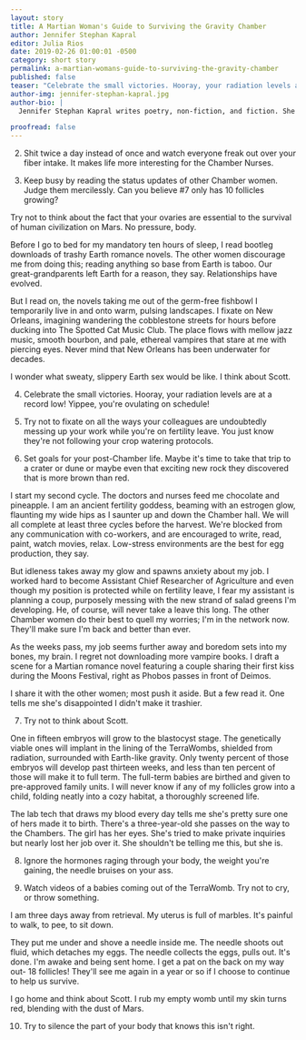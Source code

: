 ```yaml
---
layout: story
title: A Martian Woman's Guide to Surviving the Gravity Chamber
author: Jennifer Stephan Kapral
editor: Julia Rios
date: 2019-02-26 01:00:01 -0500
category: short story
permalink: a-martian-womans-guide-to-surviving-the-gravity-chamber
published: false
teaser: "Celebrate the small victories. Hooray, your radiation levels are at a record low! Yippee, you're ovulating on schedule!"
author-img: jennifer-stephan-kapral.jpg
author-bio: |
  Jennifer Stephan Kapral writes poetry, non-fiction, and fiction. She was born in the shadows of steel mills in Western PA and studied creative non-fiction at the University of Pittsburgh. Her work has also appeared in The Arcanist and Flash Fiction Magazine, and she is forever at work on her unfinished novels. She resides in Houston, TX, exploring the bayous with her husband, daughter, and two dogs. Visit her at thegreenquill.org. 

proofread: false
---
```


2. Shit twice a day instead of once and watch everyone freak out over your fiber intake. It makes life more interesting for the Chamber Nurses.

2. Keep busy by reading the status updates of other Chamber women. Judge them mercilessly. Can you believe #7 only has 10 follicles growing?

Try not to think about the fact that your ovaries are essential to the survival of human civilization on Mars. No pressure, body.

Before I go to bed for my mandatory ten hours of sleep, I read bootleg downloads of trashy Earth romance novels. The other women discourage me from doing this; reading anything so base from Earth is taboo. Our great-grandparents left Earth for a reason, they say. Relationships have evolved.

But I read on, the novels taking me out of the germ-free fishbowl I temporarily live in and onto warm, pulsing landscapes. I fixate on New Orleans, imagining wandering the cobblestone streets for hours before ducking into The Spotted Cat Music Club. The place flows with mellow jazz music, smooth bourbon, and pale, ethereal vampires that stare at me with piercing eyes. Never mind that New Orleans has been underwater for decades.

I wonder what sweaty, slippery Earth sex would be like. I think about Scott.

4. Celebrate the small victories. Hooray, your radiation levels are at a record low! Yippee, you're ovulating on schedule!

5. Try not to fixate on all the ways your colleagues are undoubtedly messing up your work while you're on fertility leave. You just know they're not following your crop watering protocols.

6. Set goals for your post-Chamber life. Maybe it's time to take that trip to a crater or dune or maybe even that exciting new rock they discovered that is more brown than red.

I start my second cycle. The doctors and nurses feed me chocolate and pineapple. I am an ancient fertility goddess, beaming with an estrogen glow, flaunting my wide hips as I saunter up and down the Chamber hall. We will all complete at least three cycles before the harvest. We're blocked from any communication with co-workers, and are encouraged to write, read, paint, watch movies, relax. Low-stress environments are the best for egg production, they say.

But idleness takes away my glow and spawns anxiety about my job. I worked hard to become Assistant Chief Researcher of Agriculture and even though my position is protected while on fertility leave, I fear my assistant is planning a coup, purposely messing with the new strand of salad greens I'm developing. He, of course, will never take a leave this long. The other Chamber women do their best to quell my worries; I'm in the network now. They'll make sure I'm back and better than ever.

As the weeks pass, my job seems further away and boredom sets into my bones, my brain. I regret not downloading more vampire books. I draft a scene for a Martian romance novel featuring a couple sharing their first kiss during the Moons Festival, right as Phobos passes in front of Deimos.

I share it with the other women; most push it aside. But a few read it. One tells me she's disappointed I didn't make it trashier.

7. Try not to think about Scott.

One in fifteen embryos will grow to the blastocyst stage. The genetically viable ones will implant in the lining of the TerraWombs, shielded from radiation, surrounded with Earth-like gravity. Only twenty percent of those embryos will develop past thirteen weeks, and less than ten percent of those will make it to full term. The full-term babies are birthed and given to pre-approved family units. I will never know if any of my follicles grow into a child, folding neatly into a cozy habitat, a thoroughly screened life.

The lab tech that draws my blood every day tells me she's pretty sure one of hers made it to birth. There's a three-year-old she passes on the way to the Chambers. The girl has her eyes. She's tried to make private inquiries but nearly lost her job over it. She shouldn't be telling me this, but she is.

8. Ignore the hormones raging through your body, the weight you're gaining, the needle bruises on your ass.

9. Watch videos of a babies coming out of the TerraWomb. Try not to cry, or throw something.   I am three days away from retrieval. My uterus is full of marbles. It's painful to walk, to pee, to sit down.
They put me under and shove a needle inside me. The needle shoots out fluid, which detaches my eggs. The needle collects the eggs, pulls out. It's done. I'm awake and being sent home. I get a pat on the back on my way out- 18 follicles! They'll see me again in a year or so if I choose to continue to help us survive.
 I go home and think about Scott. I rub my empty womb until my skin turns red, blending with the dust of Mars. 

10. Try to silence the part of your body that knows this isn't right.